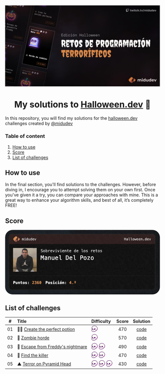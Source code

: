 <div align="center">

![Hero image](/assets/hero.jpg)

# My solutions to [Halloween.dev](https://www.halloween.dev/) 🎃

</div>

In this repository, you will find my solutions for the [halloween.dev](https://www.halloween.dev/) challenges created by [@midudev](https://midu.dev/)

### Table of content

1. [How to use](#how-to-use)
2. [Score](#score)
3. [List of challenges](#list-of-challenges)

## How to use

In the final section, you'll find solutions to the challenges. However, before diving in, I encourage you to attempt solving them on your own first. Once you've given it a try, you can compare your approaches with mine. This is a great way to enhance your algorithm skills, and best of all, it’s completely FREE!

## Score

<img src="/assets/score.png" style="border-radius: 24px" />

## List of challenges

|  #  | Title                                                                       | Difficulty | Score | Solution                |
| :-: | :-------------------------------------------------------------------------- | :---- | :---: | :--------------------------: |
| 01  | 🧙‍♀️ [Create the perfect potion](https://www.halloween.dev/retos/2024/1)      | <img src="/assets/difficult.png" widht="20" height="20" />     | 470   | [code](/challenges/challenge01.js) |
| 02  | 🧟 [Zombie horde](https://www.halloween.dev/retos/2024/2)                   | <img src="/assets/difficult.png" widht="20" height="20" />     | 570   | [code](/challenges/challenge02.js) |
| 03  | 🛌 [Escape from Freddy's nightmare](https://www.halloween.dev/retos/2024/3) | <img src="/assets/difficult.png" widht="20" height="20" /> <img src="/assets/difficult.png" widht="20" height="20" /> | 490   | [code](/challenges/challenge03.js) |
| 04  | 🔪 [Find the killer](https://www.halloween.dev/retos/2024/4)                | <img src="/assets/difficult.png" widht="20" height="20" /> <img src="/assets/difficult.png" widht="20" height="20" /> | 470   | [code](/challenges/challenge04.js) |
| 05  | ▲  [Terror on Pyramid Head](https://www.halloween.dev/retos/2024/5)      | <img src="/assets/difficult.png" widht="20" height="20" /> <img src="/assets/difficult.png" widht="20" height="20" /> <img src="/assets/difficult.png" widht="20" height="20" />    | 430   | [code](/challenges/challenge05.js) |
